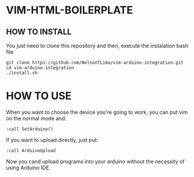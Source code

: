 # VIM-HTML-BOILERPLATE

## HOW TO INSTALL

You just need to clone this repository and then, execute the instalation bash file

```
git clone https://github.com/NelsonTLima/vim-arduino-integration.git
cd vim-arduino-integration
./install.sh
```

# HOW TO USE

When you want to choose the device you're going to work, you can put vim on the normal mode and:

```vim
:call SetArduino()
```

If you want to upload directly, just put:

```vim
:call ArduinoUpload
```

Now you cand upload programs into your arduino without the necessity of using Arduino IDE.
